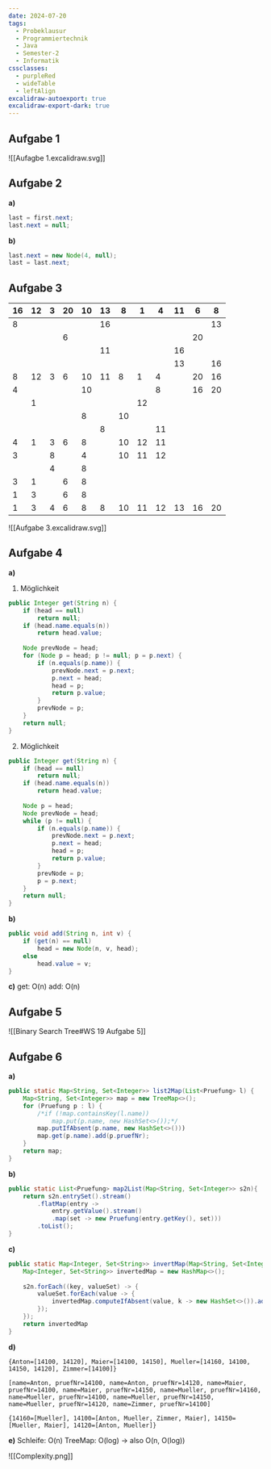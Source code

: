 ```yaml
---
date: 2024-07-20
tags:
  - Probeklausur
  - Programmiertechnik
  - Java
  - Semester-2
  - Informatik
cssclasses:
  - purpleRed
  - wideTable
  - leftAlign
excalidraw-autoexport: true
excalidraw-export-dark: true
---
```

## Aufgabe 1
![[Aufagbe 1.excalidraw.svg]]

## Aufgabe 2
**a)**
```java
last = first.next;
last.next = null;
```
**b)**
```java
last.next = new Node(4, null);
last = last.next;
```

## Aufgabe 3

| 16  | 12  | 3   | 20  | 10  | 13  | 8   | 1   | 4   | 11  | 6   | 8   |
| --- | --- | --- | --- | --- | --- | --- | --- | --- | --- | --- | --- |
| 8   |     |     |     |     | 16  |     |     |     |     |     | 13  |
|     |     |     | 6   |     |     |     |     |     |     | 20  |     |
|     |     |     |     |     | 11  |     |     |     | 16  |     |     |
|     |     |     |     |     |     |     |     |     | 13  |     | 16  |
| 8   | 12  | 3   | 6   | 10  | 11  | 8   | 1   | 4   |     | 20  | 16  |
| 4   |     |     |     | 10  |     |     |     | 8   |     | 16  | 20  |
|     | 1   |     |     |     |     |     | 12  |     |     |     |     |
|     |     |     |     | 8   |     | 10  |     |     |     |     |     |
|     |     |     |     |     | 8   |     |     | 11  |     |     |     |
| 4   | 1   | 3   | 6   | 8   |     | 10  | 12  | 11  |     |     |     |
| 3   |     | 8   |     | 4   |     | 10  | 11  | 12  |     |     |     |
|     |     | 4   |     | 8   |     |     |     |     |     |     |     |
| 3   | 1   |     | 6   | 8   |     |     |     |     |     |     |     |
| 1   | 3   |     | 6   | 8   |     |     |     |     |     |     |     |
| 1   | 3   | 4   | 6   | 8   | 8   | 10  | 11  | 12  | 13  | 16  | 20  |

![[Aufgabe 3.excalidraw.svg]]

## Aufgabe 4
**a)**
1. Möglichkeit
```java
public Integer get(String n) {
	if (head == null)
		return null;
	if (head.name.equals(n))
		return head.value;
		
	Node prevNode = head;
	for (Node p = head; p != null; p = p.next) {
		if (n.equals(p.name)) {
			prevNode.next = p.next;
			p.next = head;
			head = p;
			return p.value;
		}
		prevNode = p;
	}
	return null;
}
```

2. Möglichkeit
```java
public Integer get(String n) {
	if (head == null)
		return null;
	if (head.name.equals(n))
		return head.value;
	
	Node p = head;
	Node prevNode = head;
	while (p != null) {
		if (n.equals(p.name)) {
			prevNode.next = p.next;
			p.next = head;
			head = p;
			return p.value;
		}
		prevNode = p;
		p = p.next;
	}
	return null;
}
```

**b)**
```java
public void add(String n, int v) {
	if (get(n) == null)
		head = new Node(n, v, head);
	else
		head.value = v;
} 
```

**c)**
get: O(n)
add: O(n)
## Aufgabe 5
![[Binary Search Tree#WS 19 Aufgabe 5]]
## Aufgabe 6
**a)**
```java
public static Map<String, Set<Integer>> list2Map(List<Pruefung> l) {
	Map<String, Set<Integer>> map = new TreeMap<>();
	for (Pruefung p : l) {
		/*if (!map.containsKey(l.name))
			map.put(p.name, new HashSet<>());*/
		map.putIfAbsent(p.name, new HashSet<>()))
		map.get(p.name).add(p.pruefNr);
	}
	return map;
}
```

**b)**
```java
public static List<Pruefung> map2List(Map<String, Set<Integer>> s2n){
	return s2n.entrySet().stream()
		.flatMap(entry -> 
			entry.getValue().stream()
			.map(set -> new Pruefung(entry.getKey(), set)))
		.toList();
}
```

**c)**
```java
public static Map<Integer, Set<String>> invertMap(Map<String, Set<Integer>> s2n) {
	Map<Integer, Set<String>> invertedMap = new HashMap<>();
	
	s2n.forEach((key, valueSet) -> {
		valueSet.forEach(value -> {
			invertedMap.computeIfAbsent(value, k -> new HashSet<>()).add(key)
		});
	});
	return invertedMap
}
```

**d)**
```Excel
{Anton=[14100, 14120], Maier=[14100, 14150], Mueller=[14160, 14100, 14150, 14120], Zimmer=[14100]}

[name=Anton, pruefNr=14100, name=Anton, pruefNr=14120, name=Maier, pruefNr=14100, name=Maier, pruefNr=14150, name=Mueller, pruefNr=14160, name=Mueller, pruefNr=14100, name=Mueller, pruefNr=14150, name=Mueller, pruefNr=14120, name=Zimmer, pruefNr=14100]
 
{14160=[Mueller], 14100=[Anton, Mueller, Zimmer, Maier], 14150=[Mueller, Maier], 14120=[Anton, Mueller]}
```

**e)**
Schleife: O(n)
TreeMap: O(log) 
-> also O(n, O(log))

![[Complexity.png]]
